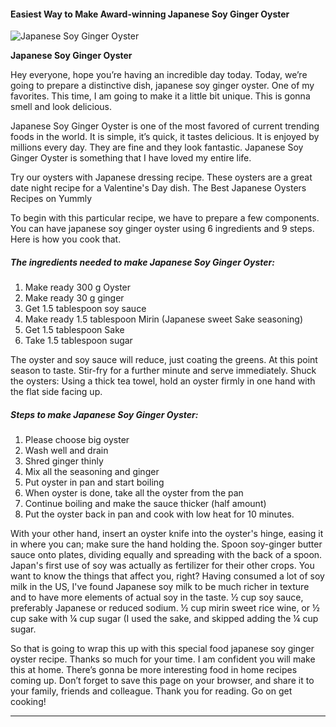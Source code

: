             

#### Easiest Way to Make Award-winning Japanese Soy Ginger Oyster

![Japanese Soy Ginger Oyster](https://img-global.cpcdn.com/recipes/3c33015edde31e19/751x532cq70/japanese-soy-ginger-oyster-recipe-main-photo.jpg)

**Japanese Soy Ginger Oyster**

Hey everyone, hope you’re having an incredible day today. Today, we’re going to prepare a distinctive dish, japanese soy ginger oyster. One of my favorites. This time, I am going to make it a little bit unique. This is gonna smell and look delicious.

Japanese Soy Ginger Oyster is one of the most favored of current trending foods in the world. It is simple, it’s quick, it tastes delicious. It is enjoyed by millions every day. They are fine and they look fantastic. Japanese Soy Ginger Oyster is something that I have loved my entire life.

Try our oysters with Japanese dressing recipe. These oysters are a great date night recipe for a Valentine's Day dish. The Best Japanese Oysters Recipes on Yummly

To begin with this particular recipe, we have to prepare a few components. You can have japanese soy ginger oyster using 6 ingredients and 9 steps. Here is how you cook that.

##### The ingredients needed to make Japanese Soy Ginger Oyster:

1.  Make ready 300 g Oyster
2.  Make ready 30 g ginger
3.  Get 1.5 tablespoon soy sauce
4.  Make ready 1.5 tablespoon Mirin (Japanese sweet Sake seasoning)
5.  Get 1.5 tablespoon Sake
6.  Take 1.5 tablespoon sugar

The oyster and soy sauce will reduce, just coating the greens. At this point season to taste. Stir-fry for a further minute and serve immediately. Shuck the oysters: Using a thick tea towel, hold an oyster firmly in one hand with the flat side facing up.

##### Steps to make Japanese Soy Ginger Oyster:

1.  Please choose big oyster
2.  Wash well and drain
3.  Shred ginger thinly
4.  Mix all the seasoning and ginger
5.  Put oyster in pan and start boiling
6.  When oyster is done, take all the oyster from the pan
7.  Continue boiling and make the sauce thicker (half amount)
8.  Put the oyster back in pan and cook with low heat for 10 minutes.

With your other hand, insert an oyster knife into the oyster's hinge, easing it in where you can; make sure the hand holding the. Spoon soy-ginger butter sauce onto plates, dividing equally and spreading with the back of a spoon. Japan's first use of soy was actually as fertilizer for their other crops. You want to know the things that affect you, right? Having consumed a lot of soy milk in the US, I've found Japanese soy milk to be much richer in texture and to have more elements of actual soy in the taste. ½ cup soy sauce, preferably Japanese or reduced sodium. ½ cup mirin sweet rice wine, or ½ cup sake with ¼ cup sugar (I used the sake, and skipped adding the ¼ cup sugar.

So that is going to wrap this up with this special food japanese soy ginger oyster recipe. Thanks so much for your time. I am confident you will make this at home. There’s gonna be more interesting food in home recipes coming up. Don’t forget to save this page on your browser, and share it to your family, friends and colleague. Thank you for reading. Go on get cooking!

* * *